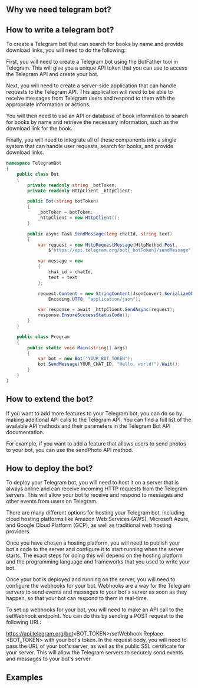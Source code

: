 ## Why we need telegram bot?
## How to write a telegram bot?
To create a Telegram bot that can search for books by name and provide download links, you will need to do the following:

First, you will need to create a Telegram bot using the BotFather tool in Telegram. This will give you a unique API token that you can use to access the Telegram API and create your bot.

Next, you will need to create a server-side application that can handle requests to the Telegram API. This application will need to be able to receive messages from Telegram users and respond to them with the appropriate information or actions.

You will then need to use an API or database of book information to search for books by name and retrieve the necessary information, such as the download link for the book.

Finally, you will need to integrate all of these components into a single system that can handle user requests, search for books, and provide download links.


``` csharp
namespace TelegramBot
{
    public class Bot
    {
        private readonly string _botToken;
        private readonly HttpClient _httpClient;

        public Bot(string botToken)
        {
            _botToken = botToken;
            _httpClient = new HttpClient();
        }

        public async Task SendMessage(long chatId, string text)
        {
            var request = new HttpRequestMessage(HttpMethod.Post,
                $"https://api.telegram.org/bot{_botToken}/sendMessage");

            var message = new
            {
                chat_id = chatId,
                text = text
            };

            request.Content = new StringContent(JsonConvert.SerializeObject(message),
                Encoding.UTF8, "application/json");

            var response = await _httpClient.SendAsync(request);
            response.EnsureSuccessStatusCode();
        }
    }

    public class Program
    {
        public static void Main(string[] args)
        {
            var bot = new Bot("YOUR_BOT_TOKEN");
            bot.SendMessage(YOUR_CHAT_ID, "Hello, world!").Wait();
        }
    }
}
```
## How to extend the bot?
If you want to add more features to your Telegram bot, you can do so by making additional API calls to the Telegram API. You can find a full list of the available API methods and their parameters in the Telegram Bot API documentation.

For example, if you want to add a feature that allows users to send photos to your bot, you can use the sendPhoto API method. 

## How to deploy the bot?
To deploy your Telegram bot, you will need to host it on a server that is always online and can receive incoming HTTP requests from the Telegram servers. This will allow your bot to receive and respond to messages and other events from users on Telegram.

There are many different options for hosting your Telegram bot, including cloud hosting platforms like Amazon Web Services (AWS), Microsoft Azure, and Google Cloud Platform (GCP), as well as traditional web hosting providers.

Once you have chosen a hosting platform, you will need to publish your bot's code to the server and configure it to start running when the server starts. The exact steps for doing this will depend on the hosting platform and the programming language and frameworks that you used to write your bot.

Once your bot is deployed and running on the server, you will need to configure the webhooks for your bot. Webhooks are a way for the Telegram servers to send events and messages to your bot's server as soon as they happen, so that your bot can respond to them in real-time.

To set up webhooks for your bot, you will need to make an API call to the setWebhook endpoint. You can do this by sending a POST request to the following URL:

https://api.telegram.org/bot<BOT_TOKEN>/setWebhook
Replace <BOT_TOKEN> with your bot's token. In the request body, you will need to pass the URL of your bot's server, as well as the public SSL certificate for your server. This will allow the Telegram servers to securely send events and messages to your bot's server.
## Examples